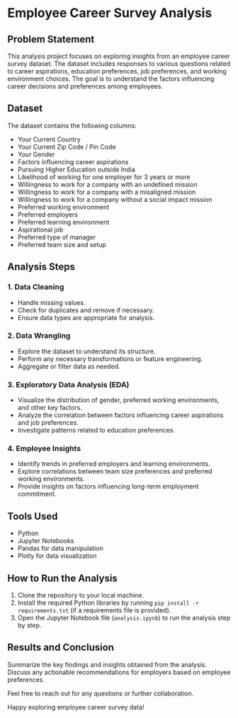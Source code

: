 # Employee Career Survey Analysis

## Problem Statement
This analysis project focuses on exploring insights from an employee career survey dataset. The dataset includes responses to various questions related to career aspirations, education preferences, job preferences, and working environment choices. The goal is to understand the factors influencing career decisions and preferences among employees.

## Dataset
The dataset contains the following columns:

- Your Current Country
- Your Current Zip Code / Pin Code
- Your Gender
- Factors influencing career aspirations
- Pursuing Higher Education outside India
- Likelihood of working for one employer for 3 years or more
- Willingness to work for a company with an undefined mission
- Willingness to work for a company with a misaligned mission
- Willingness to work for a company without a social impact mission
- Preferred working environment
- Preferred employers
- Preferred learning environment
- Aspirational job
- Preferred type of manager
- Preferred team size and setup

## Analysis Steps

### 1. Data Cleaning
- Handle missing values.
- Check for duplicates and remove if necessary.
- Ensure data types are appropriate for analysis.

### 2. Data Wrangling
- Explore the dataset to understand its structure.
- Perform any necessary transformations or feature engineering.
- Aggregate or filter data as needed.

### 3. Exploratory Data Analysis (EDA)
- Visualize the distribution of gender, preferred working environments, and other key factors.
- Analyze the correlation between factors influencing career aspirations and job preferences.
- Investigate patterns related to education preferences.

### 4. Employee Insights
- Identify trends in preferred employers and learning environments.
- Explore correlations between team size preferences and preferred working environments.
- Provide insights on factors influencing long-term employment commitment.

## Tools Used
- Python
- Jupyter Notebooks
- Pandas for data manipulation
- Plotly for data visualization

## How to Run the Analysis
1. Clone the repository to your local machine.
2. Install the required Python libraries by running `pip install -r requirements.txt` (if a requirements file is provided).
3. Open the Jupyter Notebook file (`analysis.ipynb`) to run the analysis step by step.

## Results and Conclusion
Summarize the key findings and insights obtained from the analysis. Discuss any actionable recommendations for employers based on employee preferences.

Feel free to reach out for any questions or further collaboration.

Happy exploring employee career survey data!
